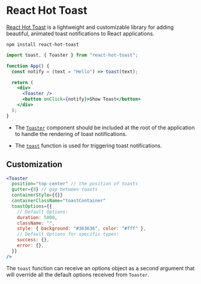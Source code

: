 # React Hot Toast

[React Hot Toast](https://react-hot-toast.com/docs) is a lightweight and customizable library for adding beautiful, animated toast notifications to React applications.

```
npm install react-hot-toast
```

```jsx
import toast, { Toaster } from "react-hot-toast";

function App() {
  const notify = (text = "Hello") => toast(text);

  return (
    <div>
      <Toaster />
      <button onClick={notify}>Show Toast</button>
    </div>
  );
}
```

- The [`Toaster`](https://react-hot-toast.com/docs/toaster) component should be included at the root of the application to handle the rendering of toast notifications.

- The [`toast`](https://react-hot-toast.com/docs/toast) function is used for triggering toast notifications.

## Customization

```jsx
<Toaster
  position="top-center" // the position of toasts
  gutter={8} // gap between toasts
  containerStyle={{}}
  containerClassName="toastContainer"
  toastOptions={{
    // Default Options:
    duration: 5000,
    className: "",
    style: { background: "#363636", color: "#fff" },
    // Default Options for specific types:
    success: {},
    error: {},
  }}
/>
```

The `toast` function can receive an options object as a second argument that will override all the default options received from `Toaster`.
